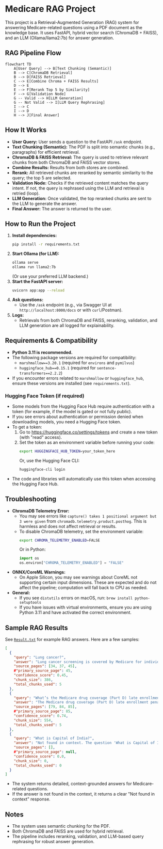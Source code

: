 # Medicare RAG Project

This project is a Retrieval-Augmented Generation (RAG) system for answering Medicare-related questions using a PDF document as the knowledge base. It uses FastAPI, hybrid vector search (ChromaDB + FAISS), and an LLM (Ollama/llama2:7b) for answer generation.

## RAG Pipeline Flow

```mermaid
flowchart TD
    A[User Query] --> B[Text Chunking (Semantic)]
    B --> C[ChromaDB Retrieval]
    B --> D[FAISS Retrieval]
    C --> E[Combine Chroma + FAISS Results]
    D --> E
    E --> F[Rerank Top 5 by Similarity]
    F --> G[Validation Node]
    G -- Valid --> H[LLM Generation]
    G -- Not Valid --> I[LLM Query Rephrasing]
    I --> C
    I --> D
    H --> J[Final Answer]
```

## How It Works
- **User Query:** User sends a question to the FastAPI `/ask` endpoint.
- **Text Chunking (Semantic):** The PDF is split into semantic chunks (e.g., paragraphs) for efficient retrieval.
- **ChromaDB & FAISS Retrieval:** The query is used to retrieve relevant chunks from both ChromaDB and FAISS vector stores.
- **Combine Results:** Results from both stores are combined.
- **Rerank:** All retrieved chunks are reranked by semantic similarity to the query; the top 5 are selected.
- **Validation Node:** Checks if the retrieved content matches the query intent. If not, the query is rephrased using the LLM and retrieval is retried (loop).
- **LLM Generation:** Once validated, the top reranked chunks are sent to the LLM to generate the answer.
- **Final Answer:** The answer is returned to the user.

## How to Run the Project

1. **Install dependencies:**
   ```bash
   pip install -r requirements.txt
   ```
2. **Start Ollama (for LLM):**
   ```bash
   ollama serve
   ollama run llama2:7b
   ```
   (Or use your preferred LLM backend.)
3. **Start the FastAPI server:**
   ```bash
   uvicorn app:app --reload
   ```
4. **Ask questions:**
   - Use the `/ask` endpoint (e.g., via Swagger UI at `http://localhost:8000/docs` or with `curl`/Postman).
5. **Logs:**
   - Retrievals from both ChromaDB and FAISS, reranking, validation, and LLM generation are all logged for explainability.

## Requirements & Compatibility
- **Python 3.11 is recommended.**
- The following package versions are required for compatibility:
  - `marshmallow==3.20.1` (required for `environs` and `pymilvus`)
  - `huggingface_hub==0.15.1` (required for `sentence-transformers==2.2.2`)
- If you encounter errors related to `marshmallow` or `huggingface_hub`, ensure these versions are installed (see `requirements.txt`).

### Hugging Face Token (if required)
- Some models from the Hugging Face Hub require authentication with a token (for example, if the model is gated or not fully public).
- If you see errors about authentication or permission denied when downloading models, you need a Hugging Face token.
- To get a token:
  1. Go to https://huggingface.co/settings/tokens and create a new token (with "read" access).
  2. Set the token as an environment variable before running your code:
     ```sh
     export HUGGINGFACE_HUB_TOKEN=your_token_here
     ```
     Or, use the Hugging Face CLI:
     ```sh
     huggingface-cli login
     ```
- The code and libraries will automatically use this token when accessing the Hugging Face Hub.

## Troubleshooting
- **ChromaDB Telemetry Error:**
  - You may see errors like `capture() takes 1 positional argument but 3 were given` from `chromadb.telemetry.product.posthog`. This is harmless and does not affect retrieval or results.
  - To disable ChromaDB telemetry, set the environment variable:
    ```sh
    export CHROMA_TELEMETRY_ENABLED=FALSE
    ```
    Or in Python:
    ```python
    import os
    os.environ["CHROMA_TELEMETRY_ENABLED"] = "FALSE"
    ```
- **ONNX/CoreML Warnings:**
  - On Apple Silicon, you may see warnings about CoreML not supporting certain input dimensions. These are expected and do not affect the pipeline; computation will fall back to CPU as needed.
- **General:**
  - If you see `distutils` errors on macOS, run: `brew install python-setuptools`
  - If you have issues with virtual environments, ensure you are using Python 3.11 and have activated the correct environment.

## Sample RAG Results

See [`Result.txt`](./Result.txt) for example RAG answers. Here are a few samples:

```json
[
  {
    "query": "Lung cancer?",
    "answer": "Lung cancer screening is covered by Medicare for individuals between the ages of 50-77 who have a history of smoking and meet certain criteria. The Part B deductible applies, and you pay nothing for this screening test if your doctor accepts assignment. Before your first lung cancer screening, you'll need to schedule an appointment with a health care provider to discuss the benefits and risks of lung cancer screening to decide if the screening is right for you. Requirements/conditions: * You're between 50-77 years old. * You don't have signs or symptoms of lung cancer (you're asymptomatic). * You've had a history of smoking. * You have a tobacco smoking history of at least 20 'pack years' (an average of one pack—20 cigarettes—per day for 20 years). * You get an order from your doctor.",
    "source_pages": [34, 37, 45],
    #"primary_source_page": 45,
    "confidence_score": 0.45,
    "chunk_size": 386,
    "total_chunks_used": 5
  },
  {
    "query": "What’s the Medicare drug coverage (Part D) late enrollment penalty?",
    "answer": "The Medicare drug coverage (Part D) late enrollment penalty is calculated by multiplying 1% of the 'national base beneficiary premium' ($36.78 in 2025) by the number of full, uncovered months that you were eligible but didn't have Medicare drug coverage (Part D) and went without other creditable prescription drug coverage. The final amount is rounded to the nearest $0.10 and added to your monthly premium. Requirements or conditions mentioned in the context for calculating the late enrollment penalty include: * How long you didn't have credible prescription drug coverage (Part D) after your Initial Enrollment Period ended * Whether you had other credible prescription drug coverage (Part D) * Your eligibility for Medicare drug coverage (Part D) * The national base beneficiary premium amount ($36.78 in 2025) * The rounding rule to the nearest $0.10 for the final amount.",
    "source_pages": [79, 84, 85],
    #"primary_source_page": 85,
    "confidence_score": 0.74,
    "chunk_size": 554,
    "total_chunks_used": 5
  },
  {
    "query": "What is Capital of India?",
    "answer": "Not found in context. The question 'What is Capital of India?' does not appear in the provided context.",
    "source_pages": [],
    #"primary_source_page": null,
    "confidence_score": 0.0,
    "chunk_size": 0,
    "total_chunks_used": 0
  }
]
```

- The system returns detailed, context-grounded answers for Medicare-related questions.
- If the answer is not found in the context, it returns a clear "Not found in context" response.

## Notes
- The system uses semantic chunking for the PDF.
- Both ChromaDB and FAISS are used for hybrid retrieval.
- The pipeline includes reranking, validation, and LLM-based query rephrasing for robust answer generation. 